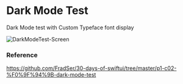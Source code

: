 # Dark Mode Test

Dark Mode test with Custom Typeface font display

![DarkModeTest-Screen](https://user-images.githubusercontent.com/3436468/97438013-35322b80-195f-11eb-8845-df5d508a714c.gif)

### Reference

https://github.com/FradSer/30-days-of-swiftui/tree/master/p1-c02-%F0%9F%94%9B-dark-mode-test
